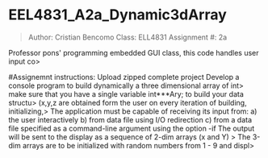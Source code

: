 # EEL4831_A2a_Dynamic3dArray

>Author: Cristian Bencomo
>Class: ELL4831
>Assignment #: 2a

Professor pons' programming embedded GUI class, this code handles user input co>

#Assignemnt instructions:
Upload zipped complete project
Develop a console program to build dynamically a three dimensional array of int>
make sure that you have a single variable int***Ary; to build your data structu>
(x,y,z are obtained form the user on every iteration of building, initializing,>
The application must be capable of receiving its input from:
a) the user interactively
b) from  data file using I/O redirection
c) from a data file specified as a command-line argument using the option -if
The output will be sent to the display as a sequence of 2-dim arrays (x and Y) >
The 3-dim arrays are to be initialized with random numbers from 1 - 9 and displ>
